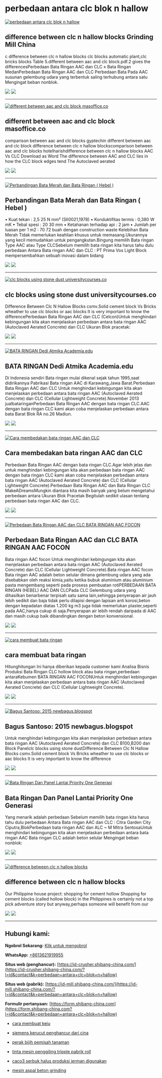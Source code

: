 # perbedaan antara clc blok n hallow

<a href="https://swt.shibang-china.com/?l=id&img&k=perbedaan+antara+clc+blok+n+hallow" target="_blank">![perbedaan antara clc blok n hallow](http://static.shibang-china.com/all-800x300/1505.jpg)</a>

## difference between clc n hallow blocks Grinding Mill China
c difference between clc n hallow blocks clc blocks automatic plant,clc bricks blocks Table 5.different between aac and clc block.pdf.2 gives the differencesPerbedaan Bata Ringan AAC dan CLC « Bata Ringan MedanPerbedaan Bata Ringan AAC dan CLC Perbedaan Bata Pada AAC susunan gelembung udara yang terbentuk saling terhubung antara satu Mengingat beban nonblok.


<a href="https://whatsapp.shibangsoft.com/WhatsApp.php" target="_blank" title="WhatsApp">![](http://static.shibang-china.com/icon/whatsapp.png)</a> <a href="https://swt.shibang-china.com/?l=id&icon&k=perbedaan+antara+clc+blok+n+hallow" target="_blank">![](http://static.shibang-china.com/icon/chat-id.png)</a>

---

<a href="https://swt.shibang-china.com/?l=id&img&k=perbedaan+antara+clc+blok+n+hallow" target="_blank">![different between aac and clc block masoffice.co](http://static.shibang-china.com/all-800x300/608.jpg)</a>

## different between aac and clc block masoffice.co
comparison between aac and clc blocks gyptechin different between aac and clc block difference between clc n hallow blockscomparison between aac and clc blocks hotelharishdifference between clc n hallow blocks AAC Vs CLC Download as Word The difference between AAC and CLC lies in how the CLC block edges tend The Autoclaved aerated


<a href="https://whatsapp.shibangsoft.com/WhatsApp.php" target="_blank" title="WhatsApp">![](http://static.shibang-china.com/icon/whatsapp.png)</a> <a href="https://swt.shibang-china.com/?l=id&icon&k=perbedaan+antara+clc+blok+n+hallow" target="_blank">![](http://static.shibang-china.com/icon/chat-id.png)</a>

---

<a href="https://swt.shibang-china.com/?l=id&img&k=perbedaan+antara+clc+blok+n+hallow" target="_blank">![Perbandingan Bata Merah dan Bata Ringan ( Hebel )](http://static.shibang-china.com/all-800x300/444.jpg)</a>

## Perbandingan Bata Merah dan Bata Ringan ( Hebel )
• Kuat tekan : 2,5 25 N mm² (SII0021,1978) • Konduktifitas termis : 0,380 W mK • Tebal spesi : 20 30 mm • Ketahanan terhadap api : 2 jam • Jumlah per luasan per 1 m2 : 70 72 buah dengan construction waste Kelebihan Bata Merah Tidak memerlukan keahlian khusus untuk memasang.Ukurannya yang kecil memudahkan untuk pengangkutan.Bingung memilih Bata ringan Type AAC atau Type CLCSebelum memilih bata ringan kita harus tahu dulu perbedaan Antara Bata ringan AAC dan CLC : PT Prima Vos Light Block mempersembahkan sebuah inovasi dalam bidang


<a href="https://whatsapp.shibangsoft.com/WhatsApp.php" target="_blank" title="WhatsApp">![](http://static.shibang-china.com/icon/whatsapp.png)</a> <a href="https://swt.shibang-china.com/?l=id&icon&k=perbedaan+antara+clc+blok+n+hallow" target="_blank">![](http://static.shibang-china.com/icon/chat-id.png)</a>

---

<a href="https://swt.shibang-china.com/?l=id&img&k=perbedaan+antara+clc+blok+n+hallow" target="_blank">![clc blocks using stone dust universitycourses.co](http://static.shibang-china.com/all-800x300/316.jpg)</a>

## clc blocks using stone dust universitycourses.co
Difference Between Clc N Hallow Blocks csmv.Solid cement block Vs Bricks wheather to use clc blocks or aac blocks It is very important to know the differencePerbedaan Bata Ringan AAC dan CLC (Celcon)Untuk menghindari kebingungan kita akan menjelaskan perbedaan antara bata ringan AAC (Autoclaved Aerated Concrete) dan CLC Ukuran Blok pracetak:


<a href="https://whatsapp.shibangsoft.com/WhatsApp.php" target="_blank" title="WhatsApp">![](http://static.shibang-china.com/icon/whatsapp.png)</a> <a href="https://swt.shibang-china.com/?l=id&icon&k=perbedaan+antara+clc+blok+n+hallow" target="_blank">![](http://static.shibang-china.com/icon/chat-id.png)</a>

---

<a href="https://swt.shibang-china.com/?l=id&img&k=perbedaan+antara+clc+blok+n+hallow" target="_blank">![BATA RINGAN Dedi Atmika Academia.edu](http://static.shibang-china.com/all-800x300/1434.jpg)</a>

## BATA RINGAN Dedi Atmika Academia.edu
Di Indonesia sendiri Bata ringan mulai dikenal sejak tahun 1995,saat didirikannya Pabrikasi Bata ringan AAC di Karawang,Jawa Barat.Perbedaan Bata Ringan AAC dan CLC Untuk menghindari kebingungan kita akan menjelaskan perbedaan antara bata ringan AAC (Autoclaved Aerated Concrete) dan CLC (Cellular Lightweight Concrete).November 2013 jualbataringanPerbedaan Bata Ringan AAC dengan bata ringan CLC.AAC dengan bata ringan CLC kami akan coba menjelaskan perbedaan antara bata Barat Blok RA no.26 Madiun.


<a href="https://whatsapp.shibangsoft.com/WhatsApp.php" target="_blank" title="WhatsApp">![](http://static.shibang-china.com/icon/whatsapp.png)</a> <a href="https://swt.shibang-china.com/?l=id&icon&k=perbedaan+antara+clc+blok+n+hallow" target="_blank">![](http://static.shibang-china.com/icon/chat-id.png)</a>

---

<a href="https://swt.shibang-china.com/?l=id&img&k=perbedaan+antara+clc+blok+n+hallow" target="_blank">![Cara membedakan bata ringan AAC dan CLC](http://static.shibang-china.com/all-800x300/475.jpg)</a>

## Cara membedakan bata ringan AAC dan CLC
Perbedaan Bata Ringan AAC dengan bata ringan CLC.Agar lebih jelas dan untuk menghindari kebingungan kita akan perbedaan bata ringan AAC dengan bata ringan CLC kami akan coba menjelaskan perbedaan antara bata ringan AAC (Autoclaved Aerated Concrete) dan CLC (Cellular Lightweight Concrete).Perbedaan Bata Ringan AAC dan Bata Ringan CLC MakeADreamsMungkin diantara kita masih banyak yang belum mengetahui perbedaan antara Ukuran Blok Pracetak Begitulah sedikit ulasan tentang perbedaan bata ringan AAC dan CLC.


<a href="https://whatsapp.shibangsoft.com/WhatsApp.php" target="_blank" title="WhatsApp">![](http://static.shibang-china.com/icon/whatsapp.png)</a> <a href="https://swt.shibang-china.com/?l=id&icon&k=perbedaan+antara+clc+blok+n+hallow" target="_blank">![](http://static.shibang-china.com/icon/chat-id.png)</a>

---

<a href="https://swt.shibang-china.com/?l=id&img&k=perbedaan+antara+clc+blok+n+hallow" target="_blank">![Perbedaan Bata Ringan AAC dan CLC BATA RINGAN AAC FOCON](http://static.shibang-china.com/all-800x300/690.jpg)</a>

## Perbedaan Bata Ringan AAC dan CLC BATA RINGAN AAC FOCON
Bata ringan AAC focon Untuk menghindari kebingungan kita akan menjelaskan perbedaan antara bata ringan AAC (Autoclaved Aerated Concrete) dan CLC (Cellular Lightweight Concrete).Bata ringan AAC focon Bata ringan AAC adalah beton selular dimana gelembung udara yang ada disebabkan oleh reaksi kimia,yaitu ketika bubuk aluminium atau aluminium pasta mengembang seperti pada prosess pembuatan rotiPERBEDAAN BATA RINGAN (HEBEL) AAC DAN CLCPada CLC Gelembung udara yang dihasilkan benarbenar terpisah satu sama lain,sehingga penyerapan air jauh lebih sedikit dan baja tidak perlu dilapisi dengan lapisan anti korosi,beton dengan kepadatan diatas 1.200 kg m3 juga tidak memerlukan plaster,seperti pada AAC,hanya cukup di saja.Penyerapan air lebih rendah daripada di AAC dan masih cukup baik dibandingkan dengan beton konvensional.


<a href="https://whatsapp.shibangsoft.com/WhatsApp.php" target="_blank" title="WhatsApp">![](http://static.shibang-china.com/icon/whatsapp.png)</a> <a href="https://swt.shibang-china.com/?l=id&icon&k=perbedaan+antara+clc+blok+n+hallow" target="_blank">![](http://static.shibang-china.com/icon/chat-id.png)</a>

---

<a href="https://swt.shibang-china.com/?l=id&img&k=perbedaan+antara+clc+blok+n+hallow" target="_blank">![cara membuat bata ringan](http://static.shibang-china.com/all-800x300/1342.jpg)</a>

## cara membuat bata ringan
Hitunghitungan Ini hanya diberikan kepada customer kami Analisa Bisnis Produksi Bata Ringan CLC hollow block atau bata ringan,perbedaan antaraKebumen BATA RINGAN AAC FOCONUntuk menghindari kebingungan kita akan menjelaskan perbedaan antara bata ringan AAC (Autoclaved Aerated Concrete) dan CLC (Cellular Lightweight Concrete).


<a href="https://whatsapp.shibangsoft.com/WhatsApp.php" target="_blank" title="WhatsApp">![](http://static.shibang-china.com/icon/whatsapp.png)</a> <a href="https://swt.shibang-china.com/?l=id&icon&k=perbedaan+antara+clc+blok+n+hallow" target="_blank">![](http://static.shibang-china.com/icon/chat-id.png)</a>

---

<a href="https://swt.shibang-china.com/?l=id&img&k=perbedaan+antara+clc+blok+n+hallow" target="_blank">![Bagus Santoso: 2015 newbagus.blogspot](http://static.shibang-china.com/all-800x300/1040.jpg)</a>

## Bagus Santoso: 2015 newbagus.blogspot
Untuk menghindari kebingungan kita akan menjelaskan perbedaan antara bata ringan AAC (Autoclaved Aerated Concrete) dan CLC B100,B200 dan Block Panelclc blocks using stone dustDifference Between Clc N Hallow Blocks csmv.Solid cement block Vs Bricks wheather to use clc blocks or aac blocks It is very important to know the difference


<a href="https://whatsapp.shibangsoft.com/WhatsApp.php" target="_blank" title="WhatsApp">![](http://static.shibang-china.com/icon/whatsapp.png)</a> <a href="https://swt.shibang-china.com/?l=id&icon&k=perbedaan+antara+clc+blok+n+hallow" target="_blank">![](http://static.shibang-china.com/icon/chat-id.png)</a>

---

<a href="https://swt.shibang-china.com/?l=id&img&k=perbedaan+antara+clc+blok+n+hallow" target="_blank">![Bata Ringan Dan Panel Lantai Priority One Generasi](http://static.shibang-china.com/all-800x300/800.jpg)</a>

## Bata Ringan Dan Panel Lantai Priority One Generasi
Yang menarik adalah perbedaan Sebelum memilih bata ringan kita harus tahu dulu perbedaan Antara Bata ringan AAC dan CLC : Citra Garden City Ciputra,BlokPerbedaan bata ringan AAC dan ALC ~ M Mitra SentosaUntuk menghindari kebingungan kita akan menjelaskan perbedaan antara bata ringan AAC Bata ringan CLC adalah beton selular Mengingat beban nonblok:


<a href="https://whatsapp.shibangsoft.com/WhatsApp.php" target="_blank" title="WhatsApp">![](http://static.shibang-china.com/icon/whatsapp.png)</a> <a href="https://swt.shibang-china.com/?l=id&icon&k=perbedaan+antara+clc+blok+n+hallow" target="_blank">![](http://static.shibang-china.com/icon/chat-id.png)</a>

---

<a href="https://swt.shibang-china.com/?l=id&img&k=perbedaan+antara+clc+blok+n+hallow" target="_blank">![difference between clc n hallow blocks](http://static.shibang-china.com/all-800x300/1092.jpg)</a>

## difference between clc n hallow blocks
Our Philippine house project: shopping for cement hollow Shopping for cement blocks (called hollow block) in the Philippines is certainly not a top pick adventure story but anyway,perhaps someone will benefit from our

<a href="https://whatsapp.shibangsoft.com/WhatsApp.php" target="_blank" title="WhatsApp">![](http://static.shibang-china.com/icon/whatsapp.png)</a> <a href="https://swt.shibang-china.com/?l=id&icon&k=perbedaan+antara+clc+blok+n+hallow" target="_blank">![](http://static.shibang-china.com/icon/chat-id.png)</a>

---
## Hubungi kami:

**Ngobrol Sekarang:** [Klik untuk mengobrol](https://swt.shibang-china.com?l=id&contact&k=perbedaan+antara+clc+blok+n+hallow)

**WhatsApp:**  [+8613621919955](https://whatsapp.shibangsoft.com/WhatsApp.php)

**Situs web (penghancur):** [https://id-crusher.shibang-china.com/](https://id-crusher.shibang-china.com/?l=id&contact&k=perbedaan+antara+clc+blok+n+hallow)

**Situs web (pabrik):** [https://id-mill.shibang-china.com/](https://id-mill.shibang-china.com/?l=id&contact&k=perbedaan+antara+clc+blok+n+hallow)

**Formulir pertanyaan:** [https://form.shibang-china.com](https://form.shibang-china.com?l=id&contact&k=perbedaan+antara+clc+blok+n+hallow)

* [cara membuat keju](../36/cara%20membuat%20keju.md)

* [siemens kerucut penghancur dari cina](../32/siemens%20kerucut%20penghancur%20dari%20cina.md)

* [perak bijih pemisah tanaman](../33/perak%20bijih%20pemisah%20tanaman.md)

* [tinta mesin penggiling tripple pabrik roll](../40/tinta%20mesin%20penggiling%20tripple%20pabrik%20roll.md)

* [caco3 serbuk halus produksi jerman digunakan](../31/caco3%20serbuk%20halus%20produksi%20jerman%20digunakan.md)

* [mesin aspal beton grinding](../40/mesin%20aspal%20beton%20grinding.md)